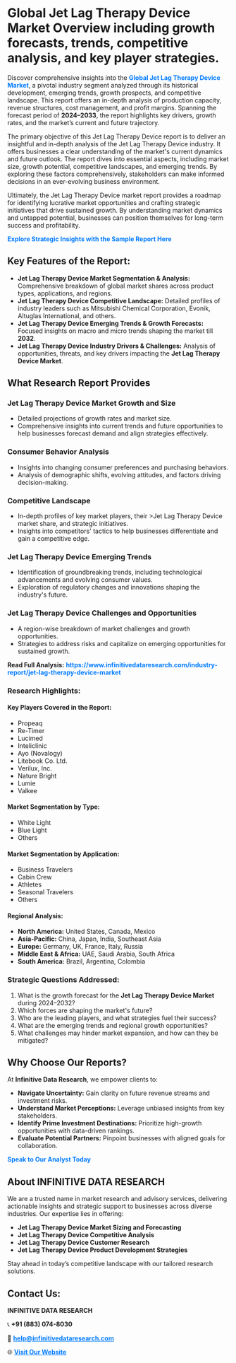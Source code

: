 <h1>Global Jet Lag Therapy Device Market Overview including growth forecasts, trends, competitive analysis, and key player strategies.</h1>
<p>
Discover comprehensive insights into the 
<a href="https://www.infinitivedataresearch.com/industry-report/jet-lag-therapy-device-market" rel="dofollow" style="color: #007BFF; text-decoration: none;"><strong>Global Jet Lag Therapy Device Market</strong></a>, a pivotal industry segment analyzed through its historical development, emerging trends, growth prospects, and competitive landscape. This report offers an in-depth analysis of production capacity, revenue structures, cost management, and profit margins. Spanning the forecast period of <strong>2024–2033</strong>, the report highlights key drivers, growth rates, and the market’s current and future trajectory.
</p>
<p>
The primary objective of this Jet Lag Therapy Device report is to deliver an insightful and in-depth analysis of the Jet Lag Therapy Device industry. It offers businesses a clear understanding of the market's current dynamics and future outlook. The report dives into essential aspects, including market size, growth potential, competitive landscapes, and emerging trends. By exploring these factors comprehensively, stakeholders can make informed decisions in an ever-evolving business environment.
</p>
<p>
Ultimately, the Jet Lag Therapy Device market report provides a roadmap for identifying lucrative market opportunities and crafting strategic initiatives that drive sustained growth. By understanding market dynamics and untapped potential, businesses can position themselves for long-term success and profitability.
</p>
<p>
<a href="https://www.infinitivedataresearch.com/request-sample/reportId=106464" style="color: #007BFF; text-decoration: none;"><strong>Explore Strategic Insights with the Sample Report Here</strong></a>
</p>

<h2>Key Features of the Report:</h2>
<ul>
<li><strong>Jet Lag Therapy Device Market Segmentation & Analysis:</strong> Comprehensive breakdown of global market shares across product types, applications, and regions.</li>
<li><strong>Jet Lag Therapy Device Competitive Landscape:</strong> Detailed profiles of industry leaders such as Mitsubishi Chemical Corporation, Evonik, Altuglas International, and others.</li>
<li><strong>Jet Lag Therapy Device Emerging Trends & Growth Forecasts:</strong> Focused insights on macro and micro trends shaping the market till <strong>2032</strong>.</li>
<li><strong>Jet Lag Therapy Device Industry Drivers & Challenges:</strong> Analysis of opportunities, threats, and key drivers impacting the <strong>Jet Lag Therapy Device Market</strong>.</li>
</ul>

<h2>What Research Report Provides</h2>
<h3>Jet Lag Therapy Device Market Growth and Size</h3>
<ul>
<li>Detailed projections of growth rates and market size.</li>
<li>Comprehensive insights into current trends and future opportunities to help businesses forecast demand and align strategies effectively.</li>
</ul>

<h3>Consumer Behavior Analysis</h3>
<ul>
<li>Insights into changing consumer preferences and purchasing behaviors.</li>
<li>Analysis of demographic shifts, evolving attitudes, and factors driving decision-making.</li>
</ul>

<h3>Competitive Landscape</h3>
<ul>
<li>In-depth profiles of key market players, their >Jet Lag Therapy Device market share, and strategic initiatives.</li>
<li>Insights into competitors' tactics to help businesses differentiate and gain a competitive edge.</li>
</ul>

<h3>Jet Lag Therapy Device Emerging Trends</h3>
<ul>
<li>Identification of groundbreaking trends, including technological advancements and evolving consumer values.</li>
<li>Exploration of regulatory changes and innovations shaping the industry's future.</li>
</ul>

<h3>Jet Lag Therapy Device Challenges and Opportunities</h3>
<ul>
<li>A region-wise breakdown of market challenges and growth opportunities.</li>
<li>Strategies to address risks and capitalize on emerging opportunities for sustained growth.</li>
</ul>
<p><strong>Read Full Analysis:</strong> <a href="https://www.infinitivedataresearch.com/industry-report/jet-lag-therapy-device-market" rel="dofollow" style="color: #007BFF; text-decoration: none;"><strong>https://www.infinitivedataresearch.com/industry-report/jet-lag-therapy-device-market</strong></a></p>
<h3>Research Highlights:</h3>
<h4>Key Players Covered in the Report:</h4>
<ul><li>Propeaq</li><li>Re-Timer</li><li>Lucimed</li><li>Inteliclinic</li><li>Ayo (Novalogy)</li><li>Litebook Co. Ltd.</li><li>Verilux, Inc.</li><li>Nature Bright</li><li>Lumie</li><li>Valkee</li></ul>
<h4>Market Segmentation by Type:</h4>
<ul><li>White Light</li><li>Blue Light</li><li>Others</li></ul>
<h4>Market Segmentation by Application:</h4>
<ul><li>Business Travelers</li><li>Cabin Crew</li><li>Athletes</li><li>Seasonal Travelers</li><li>Others</li></ul>

<h4>Regional Analysis:</h4>
<ul>
<li><strong>North America:</strong> United States, Canada, Mexico</li>
<li><strong>Asia-Pacific:</strong> China, Japan, India, Southeast Asia</li>
<li><strong>Europe:</strong> Germany, UK, France, Italy, Russia</li>
<li><strong>Middle East & Africa:</strong> UAE, Saudi Arabia, South Africa</li>
<li><strong>South America:</strong> Brazil, Argentina, Colombia</li>
</ul>

<h3>Strategic Questions Addressed:</h3>
<ol>
<li>What is the growth forecast for the <strong>Jet Lag Therapy Device Market</strong> during 2024–2032?</li>
<li>Which forces are shaping the market's future?</li>
<li>Who are the leading players, and what strategies fuel their success?</li>
<li>What are the emerging trends and regional growth opportunities?</li>
<li>What challenges may hinder market expansion, and how can they be mitigated?</li>
</ol>

<h2>Why Choose Our Reports?</h2>
<p>At <strong>Infinitive Data Research</strong>, we empower clients to:</p>
<ul>
<li><strong>Navigate Uncertainty:</strong> Gain clarity on future revenue streams and investment risks.</li>
<li><strong>Understand Market Perceptions:</strong> Leverage unbiased insights from key stakeholders.</li>
<li><strong>Identify Prime Investment Destinations:</strong> Prioritize high-growth opportunities with data-driven rankings.</li>
<li><strong>Evaluate Potential Partners:</strong> Pinpoint businesses with aligned goals for collaboration.</li>
</ul>
<p><a href="https://www.infinitivedataresearch.com/industry-report/jet-lag-therapy-device-market" rel="dofollow" style="color: #007BFF; text-decoration: none;"><strong>Speak to Our Analyst Today</strong></a></p>

<h2>About INFINITIVE DATA RESEARCH</h2>
<p>We are a trusted name in market research and advisory services, delivering actionable insights and strategic support to businesses across diverse industries. Our expertise lies in offering:</p>
<ul>
<li><strong>Jet Lag Therapy Device Market Sizing and Forecasting</strong></li>
<li><strong>Jet Lag Therapy Device Competitive Analysis</strong></li>
<li><strong>Jet Lag Therapy Device Customer Research</strong></li>
<li><strong>Jet Lag Therapy Device Product Development Strategies</strong></li>
</ul>
<p>Stay ahead in today’s competitive landscape with our tailored research solutions.</p>

<h2>Contact Us:</h2>
<p><strong>INFINITIVE DATA RESEARCH</strong></p>
<p>📞 <strong>+91 (883) 074-8030</strong></p>
<p>📧 <strong><a href="mailto:help@infinitivedataresearch.com" style="color: #007BFF;">help@infinitivedataresearch.com</a></strong></p>
<p>🌐 <strong><a href="https://www.infinitivedataresearch.com" rel="dofollow" style="color: #007BFF;">Visit Our Website</a></strong></p>